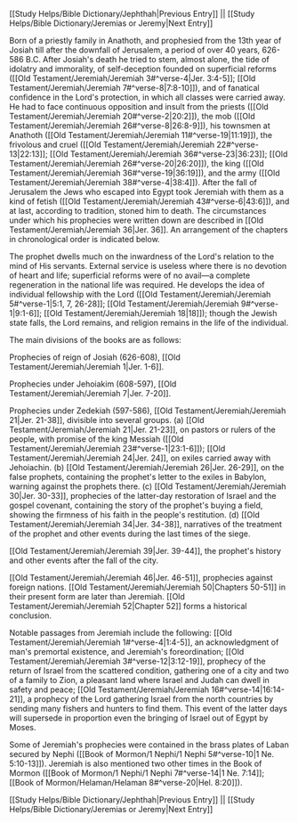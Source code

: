 [[Study Helps/Bible Dictionary/Jephthah|Previous Entry]]  ||  [[Study Helps/Bible Dictionary/Jeremias or Jeremy|Next Entry]]

 Born of a priestly family in Anathoth, and prophesied from the 13th year of Josiah till after the downfall of Jerusalem, a period of over 40 years, 626-586 B.C. After Josiah's death he tried to stem, almost alone, the tide of idolatry and immorality, of self-deception founded on superficial reforms ([[Old Testament/Jeremiah/Jeremiah 3#^verse-4|Jer. 3:4-5]]; [[Old Testament/Jeremiah/Jeremiah 7#^verse-8|7:8-10]]), and of fanatical confidence in the Lord's protection, in which all classes were carried away. He had to face continuous opposition and insult from the priests ([[Old Testament/Jeremiah/Jeremiah 20#^verse-2|20:2]]), the mob ([[Old Testament/Jeremiah/Jeremiah 26#^verse-8|26:8-9]]), his townsmen at Anathoth ([[Old Testament/Jeremiah/Jeremiah 11#^verse-19|11:19]]), the frivolous and cruel ([[Old Testament/Jeremiah/Jeremiah 22#^verse-13|22:13]]; [[Old Testament/Jeremiah/Jeremiah 36#^verse-23|36:23]]; [[Old Testament/Jeremiah/Jeremiah 26#^verse-20|26:20]]), the king ([[Old Testament/Jeremiah/Jeremiah 36#^verse-19|36:19]]), and the army ([[Old Testament/Jeremiah/Jeremiah 38#^verse-4|38:4]]). After the fall of Jerusalem the Jews who escaped into Egypt took Jeremiah with them as a kind of fetish ([[Old Testament/Jeremiah/Jeremiah 43#^verse-6|43:6]]), and at last, according to tradition, stoned him to death. The circumstances under which his prophecies were written down are described in [[Old Testament/Jeremiah/Jeremiah 36|Jer. 36]]. An arrangement of the chapters in chronological order is indicated below.

 The prophet dwells much on the inwardness of the Lord's relation to the mind of His servants. External service is useless where there is no devotion of heart and life; superficial reforms were of no avail—a complete regeneration in the national life was required. He develops the idea of individual fellowship with the Lord ([[Old Testament/Jeremiah/Jeremiah 5#^verse-1|5:1, 7, 26-28]]; [[Old Testament/Jeremiah/Jeremiah 9#^verse-1|9:1-6]]; [[Old Testament/Jeremiah/Jeremiah 18|18]]); though the Jewish state falls, the Lord remains, and religion remains in the life of the individual.

 The main divisions of the books are as follows:

 Prophecies of reign of Josiah (626-608), [[Old Testament/Jeremiah/Jeremiah 1|Jer. 1-6]].

 Prophecies under Jehoiakim (608-597), [[Old Testament/Jeremiah/Jeremiah 7|Jer. 7-20]].

 Prophecies under Zedekiah (597-586), [[Old Testament/Jeremiah/Jeremiah 21|Jer. 21-38]], divisible into several groups. (a) [[Old Testament/Jeremiah/Jeremiah 21|Jer. 21-23]], on pastors or rulers of the people, with promise of the king Messiah ([[Old Testament/Jeremiah/Jeremiah 23#^verse-1|23:1-6]]); [[Old Testament/Jeremiah/Jeremiah 24|Jer. 24]], on exiles carried away with Jehoiachin. (b) [[Old Testament/Jeremiah/Jeremiah 26|Jer. 26-29]], on the false prophets, containing the prophet's letter to the exiles in Babylon, warning against the prophets there. (c) [[Old Testament/Jeremiah/Jeremiah 30|Jer. 30-33]], prophecies of the latter-day restoration of Israel and the gospel covenant, containing the story of the prophet's buying a field, showing the firmness of his faith in the people's restitution. (d) [[Old Testament/Jeremiah/Jeremiah 34|Jer. 34-38]], narratives of the treatment of the prophet and other events during the last times of the siege.

 [[Old Testament/Jeremiah/Jeremiah 39|Jer. 39-44]], the prophet's history and other events after the fall of the city.

 [[Old Testament/Jeremiah/Jeremiah 46|Jer. 46-51]], prophecies against foreign nations. [[Old Testament/Jeremiah/Jeremiah 50|Chapters 50-51]] in their present form are later than Jeremiah. [[Old Testament/Jeremiah/Jeremiah 52|Chapter 52]] forms a historical conclusion.

 Notable passages from Jeremiah include the following: [[Old Testament/Jeremiah/Jeremiah 1#^verse-4|1:4-5]], an acknowledgment of man's premortal existence, and Jeremiah's foreordination; [[Old Testament/Jeremiah/Jeremiah 3#^verse-12|3:12-19]], prophecy of the return of Israel from the scattered condition, gathering one of a city and two of a family to Zion, a pleasant land where Israel and Judah can dwell in safety and peace; [[Old Testament/Jeremiah/Jeremiah 16#^verse-14|16:14-21]], a prophecy of the Lord gathering Israel from the north countries by sending many fishers and hunters to find them. This event of the latter days will supersede in proportion even the bringing of Israel out of Egypt by Moses.

 Some of Jeremiah's prophecies were contained in the brass plates of Laban secured by Nephi ([[Book of Mormon/1 Nephi/1 Nephi 5#^verse-10|1 Ne. 5:10-13]]). Jeremiah is also mentioned two other times in the Book of Mormon ([[Book of Mormon/1 Nephi/1 Nephi 7#^verse-14|1 Ne. 7:14]]; [[Book of Mormon/Helaman/Helaman 8#^verse-20|Hel. 8:20]]).

[[Study Helps/Bible Dictionary/Jephthah|Previous Entry]]  ||  [[Study Helps/Bible Dictionary/Jeremias or Jeremy|Next Entry]]